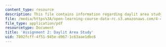 ```yaml
---
content_type: resource
description: This file contains information regarding daylit area study.
file: /media/https%3A/open-learning-course-data-rc.s3.amazonaws.com/4-430-daylighting-spring-2012/7802fcff4f51945ed9671c63aae1dbc6_MIT4_430S12_hw2.pdf
file_type: application/pdf
resourcetype: Document
title: 'Assignment 2: Daylit Area Study'
uid: 7802fcff-4f51-945e-d967-1c63aae1dbc6
---
```

